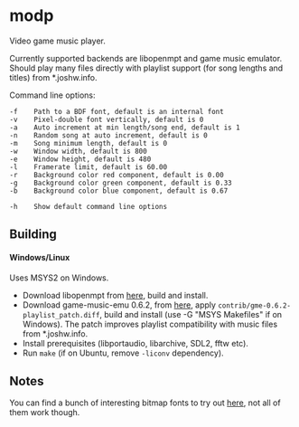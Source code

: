 # modp

Video game music player.

Currently supported backends are libopenmpt and game music emulator. Should play many files directly with playlist support (for song lengths and titles) from  \*.joshw.info.

Command line options:

```-p    Initial path, default is "."
-f    Path to a BDF font, default is an internal font
-v    Pixel-double font vertically, default is 0
-a    Auto increment at min length/song end, default is 1
-n    Random song at auto increment, default is 0
-m    Song minimum length, default is 0
-w    Window width, default is 800
-e    Window height, default is 480
-l    Framerate limit, default is 60.00
-r    Background color red component, default is 0.00
-g    Background color green component, default is 0.33
-b    Background color blue component, default is 0.67

-h    Show default command line options
```

## Building

#### Windows/Linux

Uses MSYS2 on Windows.

- Download libopenmpt from [here](https://lib.openmpt.org/libopenmpt/download), build and install.
- Download game-music-emu 0.6.2, from [here](https://bitbucket.org/mpyne/game-music-emu/downloads), apply `contrib/gme-0.6.2-playlist_patch.diff`, build and install (use -G "MSYS Makefiles" if on Windows). The patch improves playlist compatibility with music files from \*.joshw.info.
- Install prerequisites (libportaudio, libarchive, SDL2, fftw etc).
- Run `make` (if on Ubuntu, remove `-liconv` dependency).

## Notes

You can find a bunch of interesting bitmap fonts to try out [here](https://github.com/Tecate/bitmap-fonts), not all of them work though.